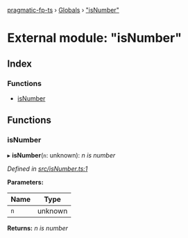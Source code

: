[pragmatic-fp-ts](../README.md) › [Globals](../globals.md) › ["isNumber"](_isnumber_.md)

# External module: "isNumber"

## Index

### Functions

* [isNumber](_isnumber_.md#isnumber)

## Functions

###  isNumber

▸ **isNumber**(`n`: unknown): *n is number*

*Defined in [src/isNumber.ts:1](https://github.com/hermann-p/pragmatic-fp-ts/blob/a1a02fb/src/isNumber.ts#L1)*

**Parameters:**

Name | Type |
------ | ------ |
`n` | unknown |

**Returns:** *n is number*
